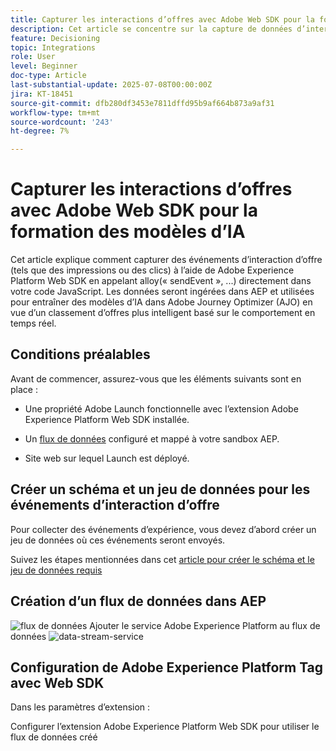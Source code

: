```yaml
---
title: Capturer les interactions d’offres avec Adobe Web SDK pour la formation des modèles d’IA
description: Cet article se concentre sur la capture de données d’interaction utilisateur, telles que les impressions d’offre et les clics, à l’aide de Adobe Experience Platform Web SDK (alloy.js). Ces données servent de base pour l’entraînement des modèles d’IA dans Adobe Journey Optimizer (AJO) afin de classer intelligemment les offres en fonction du comportement des utilisateurs et des signaux contextuels.
feature: Decisioning
topic: Integrations
role: User
level: Beginner
doc-type: Article
last-substantial-update: 2025-07-08T00:00:00Z
jira: KT-18451
source-git-commit: dfb280df3453e7811dffd95b9af664b873a9af31
workflow-type: tm+mt
source-wordcount: '243'
ht-degree: 7%

---
```



# Capturer les interactions d’offres avec Adobe Web SDK pour la formation des modèles d’IA

Cet article explique comment capturer des événements d’interaction d’offre (tels que des impressions ou des clics) à l’aide de Adobe Experience Platform Web SDK en appelant alloy(« sendEvent », ...) directement dans votre code JavaScript. Les données seront ingérées dans AEP et utilisées pour entraîner des modèles d’IA dans Adobe Journey Optimizer (AJO) en vue d’un classement d’offres plus intelligent basé sur le comportement en temps réel.

## Conditions préalables

Avant de commencer, assurez-vous que les éléments suivants sont en place :

- Une propriété Adobe Launch fonctionnelle avec l’extension Adobe Experience Platform Web SDK installée.

- Un [flux de données](https://experienceleague.adobe.com/en/docs/journey-optimizer/using/decisioning/experience-decisioning/collect-event-data/create-dataset) configuré et mappé à votre sandbox AEP.

- Site web sur lequel Launch est déployé.


## Créer un schéma et un jeu de données pour les événements d’interaction d’offre

Pour collecter des événements d’expérience, vous devez d’abord créer un jeu de données où ces événements seront envoyés.

Suivez les étapes mentionnées dans cet [article pour créer le schéma et le jeu de données requis](https://experienceleague.adobe.com/en/docs/journey-optimizer/using/decisioning/experience-decisioning/collect-event-data/create-dataset)

## Création d’un flux de données dans AEP

![flux de données](assets/ai-model-data-stream.png)
Ajouter le service Adobe Experience Platform au flux de données
![data-stream-service](assets/data-stream-service.png)

## Configuration de Adobe Experience Platform Tag avec Web SDK

Dans les paramètres d’extension :

Configurer l’extension Adobe Experience Platform Web SDK pour utiliser le flux de données créé
